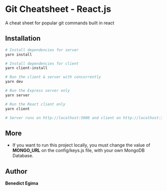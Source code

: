 # Git Cheatsheet - React.js

A cheat sheet for popular git commands built in react

## Installation

```bash
# Install dependencies for server
yarn install

# Install dependencies for client
yarn client-install

# Run the client & server with concurrently
yarn dev

# Run the Express server only
yarn server

# Run the React client only
yarn client

# Server runs on http://localhost:5000 and client on http://localhost:3000
```

## More

- If you want to run this project locally, you must change the value of **MONGO_URL** on the config/keys.js file, with your own 
  MongoDB Database.

## Author

**Benedict Egima**

